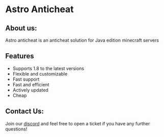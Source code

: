 # Astro Anticheat
## About us:
Astro anticheat is an anticheat solution for Java edition minecraft servers
## Features
- Supports 1.8 to the latest versions
- Flexible and customizable
- Fast support
- Fast and efficient
- Actively updated
- Cheap

## Contact Us:
Join our [discord](https://discord.com/invite/sxgRqTbBAa) and feel free to open a ticket if you have any further questions!

